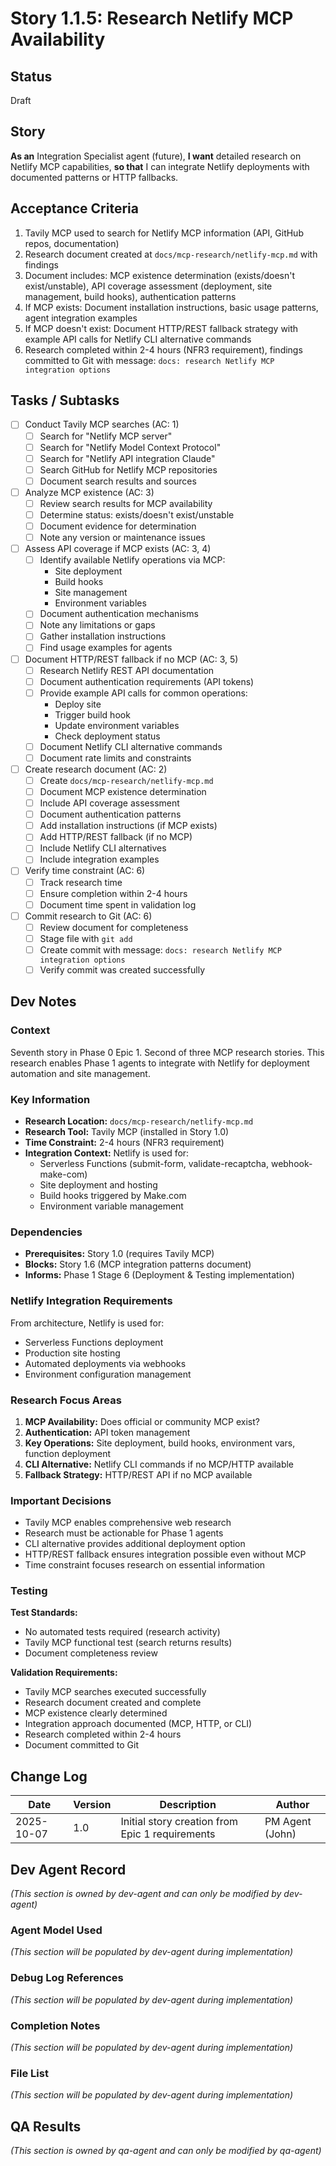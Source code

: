 # Story 1.1.5: Research Netlify MCP Availability

## Status
Draft

## Story
**As an** Integration Specialist agent (future),
**I want** detailed research on Netlify MCP capabilities,
**so that** I can integrate Netlify deployments with documented patterns or HTTP fallbacks.

## Acceptance Criteria

1. Tavily MCP used to search for Netlify MCP information (API, GitHub repos, documentation)
2. Research document created at `docs/mcp-research/netlify-mcp.md` with findings
3. Document includes: MCP existence determination (exists/doesn't exist/unstable), API coverage assessment (deployment, site management, build hooks), authentication patterns
4. If MCP exists: Document installation instructions, basic usage patterns, agent integration examples
5. If MCP doesn't exist: Document HTTP/REST fallback strategy with example API calls for Netlify CLI alternative commands
6. Research completed within 2-4 hours (NFR3 requirement), findings committed to Git with message: `docs: research Netlify MCP integration options`

## Tasks / Subtasks

- [ ] Conduct Tavily MCP searches (AC: 1)
  - [ ] Search for "Netlify MCP server"
  - [ ] Search for "Netlify Model Context Protocol"
  - [ ] Search for "Netlify API integration Claude"
  - [ ] Search GitHub for Netlify MCP repositories
  - [ ] Document search results and sources
- [ ] Analyze MCP existence (AC: 3)
  - [ ] Review search results for MCP availability
  - [ ] Determine status: exists/doesn't exist/unstable
  - [ ] Document evidence for determination
  - [ ] Note any version or maintenance issues
- [ ] Assess API coverage if MCP exists (AC: 3, 4)
  - [ ] Identify available Netlify operations via MCP:
    - Site deployment
    - Build hooks
    - Site management
    - Environment variables
  - [ ] Document authentication mechanisms
  - [ ] Note any limitations or gaps
  - [ ] Gather installation instructions
  - [ ] Find usage examples for agents
- [ ] Document HTTP/REST fallback if no MCP (AC: 3, 5)
  - [ ] Research Netlify REST API documentation
  - [ ] Document authentication requirements (API tokens)
  - [ ] Provide example API calls for common operations:
    - Deploy site
    - Trigger build hook
    - Update environment variables
    - Check deployment status
  - [ ] Document Netlify CLI alternative commands
  - [ ] Document rate limits and constraints
- [ ] Create research document (AC: 2)
  - [ ] Create `docs/mcp-research/netlify-mcp.md`
  - [ ] Document MCP existence determination
  - [ ] Include API coverage assessment
  - [ ] Document authentication patterns
  - [ ] Add installation instructions (if MCP exists)
  - [ ] Add HTTP/REST fallback (if no MCP)
  - [ ] Include Netlify CLI alternatives
  - [ ] Include integration examples
- [ ] Verify time constraint (AC: 6)
  - [ ] Track research time
  - [ ] Ensure completion within 2-4 hours
  - [ ] Document time spent in validation log
- [ ] Commit research to Git (AC: 6)
  - [ ] Review document for completeness
  - [ ] Stage file with `git add`
  - [ ] Create commit with message: `docs: research Netlify MCP integration options`
  - [ ] Verify commit was created successfully

## Dev Notes

### Context
Seventh story in Phase 0 Epic 1. Second of three MCP research stories. This research enables Phase 1 agents to integrate with Netlify for deployment automation and site management.

### Key Information
- **Research Location:** `docs/mcp-research/netlify-mcp.md`
- **Research Tool:** Tavily MCP (installed in Story 1.0)
- **Time Constraint:** 2-4 hours (NFR3 requirement)
- **Integration Context:** Netlify is used for:
  - Serverless Functions (submit-form, validate-recaptcha, webhook-make-com)
  - Site deployment and hosting
  - Build hooks triggered by Make.com
  - Environment variable management

### Dependencies
- **Prerequisites:** Story 1.0 (requires Tavily MCP)
- **Blocks:** Story 1.6 (MCP integration patterns document)
- **Informs:** Phase 1 Stage 6 (Deployment & Testing implementation)

### Netlify Integration Requirements
From architecture, Netlify is used for:
- Serverless Functions deployment
- Production site hosting
- Automated deployments via webhooks
- Environment configuration management

### Research Focus Areas
1. **MCP Availability:** Does official or community MCP exist?
2. **Authentication:** API token management
3. **Key Operations:** Site deployment, build hooks, environment vars, function deployment
4. **CLI Alternative:** Netlify CLI commands if no MCP/HTTP available
5. **Fallback Strategy:** HTTP/REST API if no MCP available

### Important Decisions
- Tavily MCP enables comprehensive web research
- Research must be actionable for Phase 1 agents
- CLI alternative provides additional deployment option
- HTTP/REST fallback ensures integration possible even without MCP
- Time constraint focuses research on essential information

### Testing

**Test Standards:**
- No automated tests required (research activity)
- Tavily MCP functional test (search returns results)
- Document completeness review

**Validation Requirements:**
- Tavily MCP searches executed successfully
- Research document created and complete
- MCP existence clearly determined
- Integration approach documented (MCP, HTTP, or CLI)
- Research completed within 2-4 hours
- Document committed to Git

## Change Log

| Date | Version | Description | Author |
|------|---------|-------------|--------|
| 2025-10-07 | 1.0 | Initial story creation from Epic 1 requirements | PM Agent (John) |

## Dev Agent Record

_(This section is owned by dev-agent and can only be modified by dev-agent)_

### Agent Model Used
_(This section will be populated by dev-agent during implementation)_

### Debug Log References
_(This section will be populated by dev-agent during implementation)_

### Completion Notes
_(This section will be populated by dev-agent during implementation)_

### File List
_(This section will be populated by dev-agent during implementation)_

## QA Results

_(This section is owned by qa-agent and can only be modified by qa-agent)_
